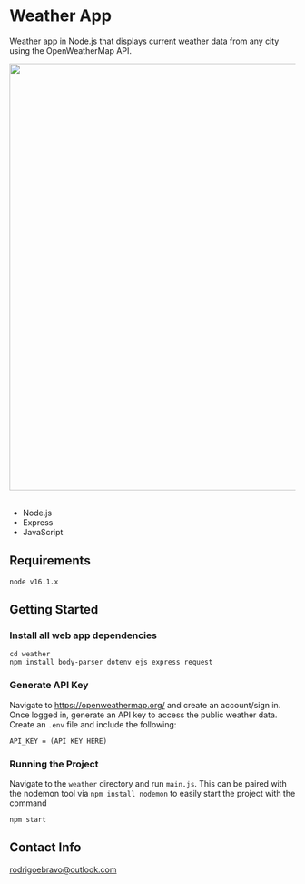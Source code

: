 # Weather App
Weather app in Node.js that displays current weather data from any city using the OpenWeatherMap API.
<div align="center">
  <img src="https://user-images.githubusercontent.com/89810908/149850177-55a81ae5-2509-4a3b-bb8a-7290ac118e21.PNG" width="750"></img>
</div>
<br>

- Node.js
- Express
- JavaScript


## Requirements
```
node v16.1.x
```

## Getting Started
### Install all web app dependencies
```
cd weather
npm install body-parser dotenv ejs express request
```
### Generate API Key
Navigate to https://openweathermap.org/ and create an account/sign in. 
Once logged in, generate an API key to access the public weather data.
Create an ``.env`` file and include the following:
```
API_KEY = (API KEY HERE)
```

### Running the Project
Navigate to the `weather` directory and run `main.js`. This can be paired
with the nodemon tool via `npm install nodemon` to easily start the project with the command
```
npm start
```

## Contact Info
rodrigoebravo@outlook.com


